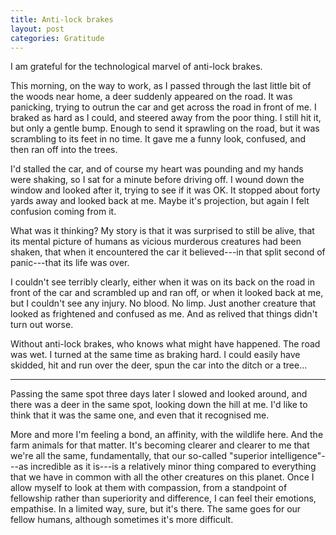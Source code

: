```yaml
---
title: Anti-lock brakes
layout: post
categories: Gratitude
---
```


I am grateful for the technological marvel of anti-lock brakes.

This morning, on the way to work, as I passed through the last little bit of the
woods near home, a deer suddenly appeared on the road. It was panicking, trying
to outrun the car and get across the road in front of me. I braked as hard as I
could, and steered away from the poor thing.  I still hit it, but only a gentle
bump. Enough to send it sprawling on the road, but it was scrambling to its feet
in no time. It gave me a funny look, confused, and then ran off into the trees.

I'd stalled the car, and of course my heart was pounding and my hands were
shaking, so I sat for a minute before driving off. I wound down the window and
looked after it, trying to see if it was OK. It stopped about forty yards away
and looked back at me. Maybe it's projection, but again I felt confusion coming
from it.

What was it thinking? My story is that it was surprised to still be alive, that
its mental picture of humans as vicious murderous creatures had been shaken,
that when it encountered the car it believed---in that split second of
panic---that its life was over.

I couldn't see terribly clearly, either when it was on its back on the road in
front of the car and scrambled up and ran off, or when it looked back at me, but
I couldn't see any injury. No blood. No limp. Just another creature that looked
as frightened and confused as me. And as relived that things didn't turn out worse.

Without anti-lock brakes, who knows what might have happened. The road was wet.
I turned at the same time as braking hard. I could easily have skidded, hit and
run over the deer, spun the car into the ditch or a tree...

---

Passing the same spot three days later I slowed and looked around, and there was
a deer in the same spot, looking down the hill at me. I'd like to think that it
was the same one, and even that it recognised me.

More and more I'm feeling a bond, an affinity, with the wildlife here. And the
farm animals for that matter. It's becoming clearer and clearer to me that we're
all the same, fundamentally, that our so-called "superior intelligence"---as
incredible as it is---is a relatively minor thing compared to everything that we
have in common with all the other creatures on this planet. Once I allow myself
to look at them with compassion, from a standpoint of fellowship rather than
superiority and difference, I can feel their emotions, empathise. In a limited
way, sure, but it's there. The same goes for our fellow humans, although
sometimes it's more difficult.
